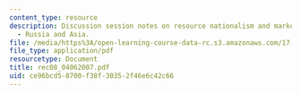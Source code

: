 ```yaml
---
content_type: resource
description: Discussion session notes on resource nationalism and market power (IV)
  - Russia and Asia.
file: /media/https%3A/open-learning-course-data-rc.s3.amazonaws.com/17-906-reading-seminar-in-social-science-the-geopolitics-and-geoeconomics-of-global-energy-spring-2007/ce96bcd58700f38f30352f46e6c42c66_rec08_04062007.pdf
file_type: application/pdf
resourcetype: Document
title: rec08_04062007.pdf
uid: ce96bcd5-8700-f38f-3035-2f46e6c42c66
---
```

